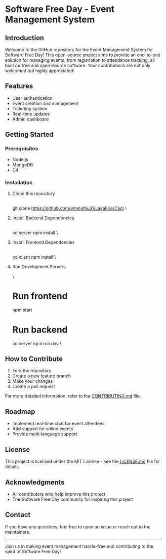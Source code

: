# Software Free Day - Event Management System

## Introduction

Welcome to the GitHub repository for the Event Management System for Software Free Day! This open-source project aims to provide an end-to-end solution for managing events, from registration to attendance tracking, all built on free and open-source software. Your contributions are not only welcomed but highly appreciated!

## Features

- User authentication
- Event creation and management
- Ticketing system
- Real-time updates
- Admin dashboard

## Getting Started

### Prerequisites

- Node.js
- MongoDB
- Git

### Installation

1. Clone this repository

   \
   git clone https://github.com/vmmuthu31/JayaFossClub
   \

2. Install Backend Dependencies

   \
   cd server
   npm install
   \

3. Install Frontend Dependencies

   \
   cd client
   npm install
   \

4. Run Development Servers

   \
   # Run frontend
   npm start
   
   # Run backend
   cd server
   npm run dev
   \

## How to Contribute

1. Fork the repository
2. Create a new feature branch
3. Make your changes
4. Create a pull request

For more detailed information, refer to the [CONTRIBUTING.md](CONTRIBUTING.md) file.

## Roadmap

- Implement real-time chat for event attendees
- Add support for online events
- Provide multi-language support

## License

This project is licensed under the MIT License - see the [LICENSE.md](LICENSE.md) file for details.

## Acknowledgments

- All contributors who help improve this project
- The Software Free Day community for inspiring this project

## Contact

If you have any questions, feel free to open an issue or reach out to the maintainers.

---

Join us in making event management hassle-free and contributing to the spirit of Software Free Day!
